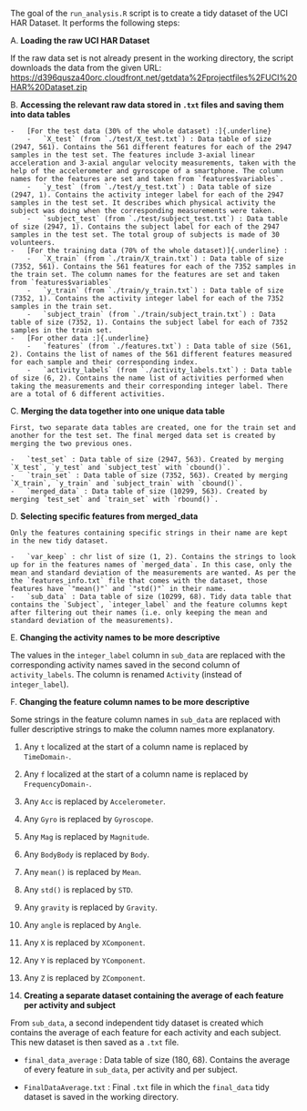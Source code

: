 The goal of the `run_analysis.R` script is to create a tidy dataset of the UCI HAR Dataset. It performs the following steps:

A.  **Loading the raw UCI HAR Dataset** 

If the raw data set is not already present in the working directory, the script downloads the data from the given URL: <https://d396qusza40orc.cloudfront.net/getdata%2Fprojectfiles%2FUCI%20HAR%20Dataset.zip>

B.  **Accessing the relevant raw data stored in `.txt` files and saving them into data tables**

    -   [For the test data (30% of the whole dataset) :]{.underline}
        -   `X_test` (from `./test/X_test.txt`) : Data table of size (2947, 561). Contains the 561 different features for each of the 2947 samples in the test set. The features include 3-axial linear acceleration and 3-axial angular velocity measurements, taken with the help of the accelerometer and gyroscope of a smartphone. The column names for the features are set and taken from `features$variables`.
        -   `y_test` (from `./test/y_test.txt`) : Data table of size (2947, 1). Contains the activity integer label for each of the 2947 samples in the test set. It describes which physical activity the subject was doing when the corresponding measurements were taken.
        -   `subject_test` (from `./test/subject_test.txt`) : Data table of size (2947, 1). Contains the subject label for each of the 2947 samples in the test set. The total group of subjects is made of 30 volunteers.
    -   [For the training data (70% of the whole dataset)]{.underline} :
        -   `X_train` (from `./train/X_train.txt`) : Data table of size (7352, 561). Contains the 561 features for each of the 7352 samples in the train set. The column names for the features are set and taken from `features$variables`
        -   `y_train` (from `./train/y_train.txt`) : Data table of size (7352, 1). Contains the activity integer label for each of the 7352 samples in the train set.
        -   `subject_train` (from `./train/subject_train.txt`) : Data table of size (7352, 1). Contains the subject label for each of 7352 samples in the train set.
    -   [For other data :]{.underline}
        -   `features` (from `./features.txt`) : Data table of size (561, 2). Contains the list of names of the 561 different features measured for each sample and their corresponding index.
        -   `activity_labels` (from `./activity_labels.txt`) : Data table of size (6, 2). Contains the name list of activities performed when taking the measurements and their corresponding integer label. There are a total of 6 different activities.

C.  **Merging the data together into one unique data table**

    First, two separate data tables are created, one for the train set and another for the test set. The final merged data set is created by merging the two previous ones.

    -   `test_set` : Data table of size (2947, 563). Created by merging `X_test`, `y_test` and `subject_test` with `cbound()`.
    -   `train_set` : Data table of size (7352, 563). Created by merging `X_train`, `y_train` and `subject_train` with `cbound()`.
    -   `merged_data` : Data table of size (10299, 563). Created by merging `test_set` and `train_set` with `rbound()`.

<!-- -->

D.  **Selecting specific features from merged_data**

    Only the features containing specific strings in their name are kept in the new tidy dataset.

    -   `var_keep` : chr list of size (1, 2). Contains the strings to look up for in the features names of `merged_data`. In this case, only the mean and standard deviation of the measurements are wanted. As per the the `features_info.txt` file that comes with the dataset, those features have `"mean()"` and `"std()"` in their name.
    -   `sub_data` : Data table of size (10299, 68). Tidy data table that contains the `Subject`, `integer_label` and the feature columns kept after filtering out their names (i.e. only keeping the mean and standard deviation of the measurements).

E.  **Changing the activity names to be more descriptive**

The values in the `integer_label` column in `sub_data` are replaced with the corresponding activity names saved in the second column of `activity_labels`. The column is renamed `Activity` (instead of `integer_label`).

F.  **Changing the feature column names to be more descriptive**

Some strings in the feature column names in `sub_data` are replaced with fuller descriptive strings to make the column names more explanatory.

1.  Any `t` localized at the start of a column name is replaced by `TimeDomain-`.

2.  Any `f` localized at the start of a column name is replaced by `FrequencyDomain-`.

3.  Any `Acc` is replaced by `Accelerometer`.

4.  Any `Gyro` is replaced by `Gyroscope`.

5.  Any `Mag` is replaced by `Magnitude`.

6.  Any `BodyBody` is replaced by `Body`.

7.  Any `mean()` is replaced by `Mean`.

8.  Any `std()` is replaced by `STD`.

9.  Any `gravity` is replaced by `Gravity`.

10. Any `angle` is replaced by `Angle`.

11. Any `X` is replaced by `XComponent`.

12. Any `Y` is replaced by `YComponent`.

13. Any `Z` is replaced by `ZComponent`.

14. **Creating a separate dataset containing the average of each feature per activity and subject**

From `sub_data`, a second independent tidy dataset is created which contains the average of each feature for each activity and each subject. This new dataset is then saved as a `.txt` file.

-   `final_data_average` : Data table of size (180, 68). Contains the average of every feature in `sub_data`, per activity and per subject.

-   `FinalDataAverage.txt` : Final `.txt` file in which the `final_data` tidy dataset is saved in the working directory.
